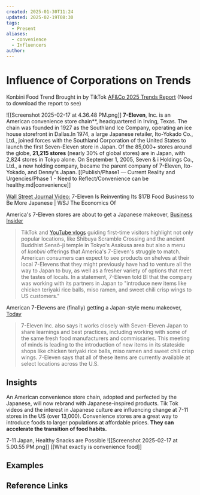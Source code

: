 ```yaml
---
created: 2025-01-30T11:24
updated: 2025-02-19T08:30
tags:
  - Present
aliases:
  - convenience
  - Influencers
author: 
---
```

# Influence of Corporations on Trends 

Konbini Food Trend Brought in by TikTok
[AF&Co 2025 Trends Report](https://www.afandco.com/whats-trending/) (Need to download the report to see)

![[Screenshot 2025-02-17 at 4.36.48 PM.png]]
**7-Eleven**, Inc. is an American convenience store chain**, headquartered in Irving, Texas. The chain was founded in 1927 as the Southland Ice Company, operating an ice house storefront in Dallas.In 1974, a large Japanese retailer, Ito-Yokado Co., Ltd., joined forces with the Southland Corporation of the United States to launch the first Seven-Eleven store in Japan. Of the 85,000+ stores around the globe, **21,215 stores** (nearly 30% of global stores) are in Japan, with 2,824 stores in Tokyo alone. On September 1, 2005, Seven & i Holdings Co., Ltd., a new holding company, became the parent company of 7-Eleven, Ito-Yokado, and Denny's Japan.
[[Publish/Phase1 — Current Reality and Urgencies/Phase 1 - Need to Reflect/Convenience can be healthy.md|convenience]]

[Wall Street Journal Video:](https://youtu.be/RATHbP1bAhI?si=4U32ERM5owQQUYD7) 7-Eleven Is Reinventing Its $17B Food Business to Be More Japanese | WSJ The Economics Of


America's 7-Eleven stores are about to get a Japanese makeover, [Business Insider](https://www.businessinsider.com/7-eleven-japan-convenience-store-makeover-food-2024-7)

> TikTok and [YouTube vlogs](https://youtu.be/lzIudok713k?si=KyOxMpWnuTTwhjpQ) guiding first-time visitors highlight not only popular locations, like Shibuya Scramble Crossing and the ancient Buddhist Sensō-ji temple in Tokyo's Asakusa area but also a menu of _konbini_ offerings that America's 7-Eleven's struggle to match.
> American consumers can expect to see products on shelves at their local 7-Elevens that they might previously have had to venture all the way to Japan to buy, as well as a fresher variety of options that meet the tastes of locals.
> In a statement, 7-Eleven told BI that the company was working with its partners in Japan to "introduce new items like chicken teriyaki rice balls, miso ramen, and sweet chili crisp wings to US customers."

American 7-Elevens are (finally) getting a Japan-style menu makeover, [Today](https://www.today.com/food/news/japanese-7-eleven-in-us-rcna163282)
> 7-Eleven Inc. also says it works closely with Seven-Eleven Japan to share learnings and best practices, including working with some of the same fresh food manufacturers and commissaries.
> This meeting of minds is leading to the introduction of new items in its stateside shops like chicken teriyaki rice balls, miso ramen and sweet chili crisp wings. 7-Eleven says that all of these items are currently available at select locations across the U.S.


## Insights
An American convenience store chain, adopted and perfected by the Japanese, will now rebrand with Japanese-inspired products. Tik Tok videos and the interest in Japanese culture are influencing change at 7-11 stores in the US (over 13,000). Convenience stores are a great way to introduce foods to larger populations at affordable prices. **They can accelerate the transition of food habits.** 

7-11 Japan, Healthy Snacks are Possible 
![[Screenshot 2025-02-17 at 5.00.55 PM.png]]
[[What exactly is convenience food]]


## Examples

## Reference Links
